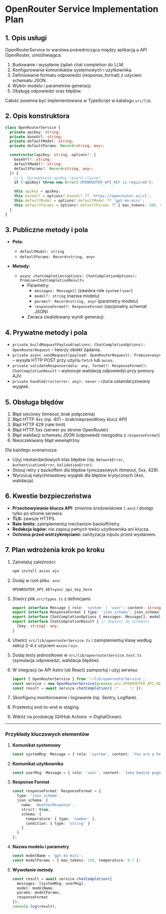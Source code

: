 # OpenRouter Service Implementation Plan

## 1. Opis usługi

OpenRouterService to warstwa pośrednicząca między aplikacją a API OpenRouter, umożliwiająca:

1. Budowanie i wysyłanie żądań chat completion do LLM.
2. Konfigurowanie komunikatów systemowych i użytkownika.
3. Definiowanie formatu odpowiedzi (response_format) z użyciem schematu JSON.
4. Wybór modelu i parametrów generacji.
5. Obsługę odpowiedzi oraz błędów.

Całość powinna być implementowana w TypeScript w katalogu `src/lib`.

## 2. Opis konstruktora

```ts
class OpenRouterService {
  private apiKey: string;
  private baseUrl: string;
  private defaultModel: string;
  private defaultParams: Record<string, any>;

  constructor(apiKey: string, options?: {
    baseUrl?: string;
    defaultModel?: string;
    defaultParams?: Record<string, any>;
  }) {
    // 1. Sprawdzenie apiKey (guard clause)
    if (!apiKey) throw new Error('OPENROUTER_API_KEY is required');

    this.apiKey = apiKey;
    this.baseUrl = options?.baseUrl ?? 'https://openrouter.ai/v1';
    this.defaultModel = options?.defaultModel ?? 'gpt-4o-mini';
    this.defaultParams = options?.defaultParams ?? { max_tokens: 100, temperature: 0.8 };
  }
}
```

## 3. Publiczne metody i pola

- **Pola:**
  - `defaultModel: string`
  - `defaultParams: Record<string, any>`

- **Metody:**
  - `async chatCompletion(options: ChatCompletionOptions): Promise<ChatCompletionResult>`
    - Parametry:
      - `messages: Message[]` (zawiera role `system` i `user`)
      - `model?: string` (nazwa modelu)
      - `params?: Record<string, any>` (parametry modelu)
      - `responseFormat?: ResponseFormat` (opcjonalny schemat JSON)
    - Zwraca zwalidowany wynik generacji.

## 4. Prywatne metody i pola

- `private buildRequestPayload(options: ChatCompletionOptions): OpenRouterRequest` – tworzy obiekt żądania.
- `private async sendRequest(payload: OpenRouterRequest): Promise<any>` – wysyła HTTP POST przy użyciu `fetch` lub `axios`.
- `private validateResponse(data: any, format?: ResponseFormat): ChatCompletionResult` – wykonuje walidację odpowiedzi przy pomocy AJV.
- `private handleError(error: any): never` – rzuca ustandaryzowany wyjątek.

## 5. Obsługa błędów

1. Błąd sieciowy (timeout, brak połączenia)
2. Błąd HTTP 4xx (np. 401 – brak/nieprawidłowy klucz API)
3. Błąd HTTP 429 (rate limit)
4. Błąd HTTP 5xx (serwer po stronie OpenRouter)
5. Błąd walidacji schematu JSON (odpowiedź niezgodna z `responseFormat`)
6. Nieoczekiwany błąd wewnętrzny

Dla każdego scenariusza:

- Użyj niestandardowych klas błędów (np. `NetworkError`, `AuthenticationError`, `ValidationError`).
- Stosuj retry z backoffem dla błędów tymczasowych (timeout, 5xx, 429).
- Wyrzucaj natychmiastowy wyjątek dla błędów krytycznych (4xx, walidacja).

## 6. Kwestie bezpieczeństwa

- **Przechowywanie klucza API:** zmienne środowiskowe (`.env`) i dostęp tylko po stronie serwera.
- **TLS:** zawsze HTTPS.
- **Rate limits:** zaimplementuj mechanizm backoff/retry.
- **Redakcja logów:** nie zapisuj pełnych treści użytkownika ani klucza.
- **Ochrona przed wstrzyknięciami:** sanityzacja inputu przed wysłaniem.

## 7. Plan wdrożenia krok po kroku

1. Zainstaluj zależności:

   ```bash
   npm install axios ajv
   ```

2. Dodaj w root pliku `.env`:

   ```env
   OPENROUTER_API_KEY=your_api_key_here
   ```

3. Stwórz plik `src/types.ts` z definicjami:

   ```ts
   export interface Message { role: 'system' | 'user'; content: string; }
   export interface ResponseFormat { type: 'json_schema'; json_schema: { name: string; strict: boolean; schema: Record<string, any> }; }
   export interface ChatCompletionOptions { messages: Message[]; model?: string; params?: Record<string, any>; responseFormat?: ResponseFormat; }
   export interface ChatCompletionResult { // dopasuj do schematu
     [key: string]: any;
   }
   ```

4. Utwórz `src/lib/openrouterService.ts` i zaimplementuj klasę według sekcji 2–4 z użyciem `axios` i `ajv`.
5. Dodaj testy jednostkowe w `src/lib/openrouterService.test.ts` (symulacja odpowiedzi, walidacja błędów).
6. W integracji (w API Astro lub React) zaimportuj i użyj serwisu:

   ```ts
   import { OpenRouterService } from '~/lib/openrouterService';
   const service = new OpenRouterService(process.env.OPENROUTER_API_KEY!);
   const result = await service.chatCompletion({ /* ... */ });
   ```

7. Skonfiguruj monitorowanie i logowanie (np. Sentry, Logflare).
8. Przetestuj end-to-end w staging.
9. Wdróż na produkcję (GitHub Actions → DigitalOcean).  

---

### Przykłady kluczowych elementów

1. **Komunikat systemowy**

   ```ts
   const systemMsg: Message = { role: 'system', content: 'You are a helpful assistant.' };
   ```

2. **Komunikat użytkownika**

   ```ts
   const userMsg: Message = { role: 'user', content: 'Jaka będzie pogoda w Warszawie?' };
   ```

3. **Response Format**

   ```ts
   const responseFormat: ResponseFormat = {
     type: 'json_schema',
     json_schema: {
       name: 'WeatherResponse',
       strict: true,
       schema: {
         temperature: { type: 'number' },
         condition: { type: 'string' }
       }
     }
   };
   ```

4. **Nazwa modelu i parametry**

   ```ts
   const modelName = 'gpt-4o-mini';
   const modelParams = { max_tokens: 150, temperature: 0.7 };
   ```

5. **Wywołanie metody**

   ```ts
   const result = await service.chatCompletion({
     messages: [systemMsg, userMsg],
     model: modelName,
     params: modelParams,
     responseFormat
   });
   console.log(result);
   ```
